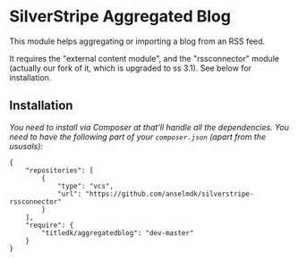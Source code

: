 # SilverStripe Aggregated Blog

This module helps aggregating or importing a blog from an RSS feed.    


It requires the "external content module", and the "rssconnector" module 
(actually our fork of it, which is upgraded to ss 3.1). See below for installation.

## Installation

_You need to install via Composer at that'll handle all the dependencies. You need to have
the following part of your `composer.json` (apart from the ususals):_

	{
		"repositories": [
			{
				"type": "vcs",
				"url": "https://github.com/anselmdk/silverstripe-rssconnector"
			}
		],
		"require": {
			"titledk/aggregatedblog": "dev-master"
		}
	}



